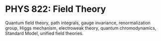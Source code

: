 # PHYS 822: Field Theory

Quantum field theory, path integrals, gauge invariance, renormalization group, Higgs mechanism, electroweak theory, quantum chromodynamics, Standard Model, unified field theories.